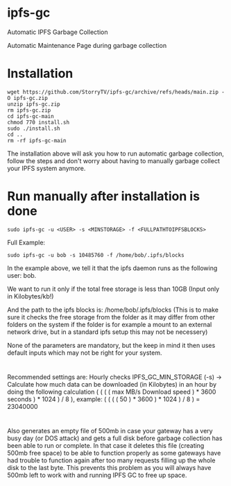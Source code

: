 # ipfs-gc
Automatic IPFS Garbage Collection

Automatic Maintenance Page during garbage collection

# Installation
```
wget https://github.com/StorryTV/ipfs-gc/archive/refs/heads/main.zip -O ipfs-gc.zip
unzip ipfs-gc.zip
rm ipfs-gc.zip
cd ipfs-gc-main
chmod 770 install.sh
sudo ./install.sh
cd ..
rm -rf ipfs-gc-main
```
The installation above will ask you how to run automatic garbage collection, follow the steps and don't worry about having to manually garbage collect your IPFS system anymore.
# Run manually after installation is done
```
sudo ipfs-gc -u <USER> -s <MINSTORAGE> -f <FULLPATHTOIPFSBLOCKS>
```
Full Example:
```
sudo ipfs-gc -u bob -s 10485760 -f /home/bob/.ipfs/blocks
```
In the example above, we tell it that the ipfs daemon runs as the following user: bob.

We want to run it only if the total free storage is less than 10GB (Input only in Kilobytes/kb!)

And the path to the ipfs blocks is: /home/bob/.ipfs/blocks (This is to make sure it checks the free storage from the folder as it may differ from other folders on the system if the folder is for example a mount to an external network drive, but in a standard ipfs setup this may not be necessery)

None of the parameters are mandatory, but the keep in mind it then uses default inputs which may not be right for your system.

#
Recommended settings are:
Hourly checks
IPFS_GC_MIN_STORAGE (-s) -> Calculate how much data can be downloaded (in Kilobytes) in an hour by doing the following calculation ( ( ( ( max MB/s Download speed ) * 3600 seconds ) * 1024 ) / 8 ), example: ( ( ( ( 50 ) * 3600 ) * 1024 ) / 8 ) = 23040000

#
Also generates an empty file of 500mb in case your gateway has a very busy day (or DOS attack) and gets a full disk before garbage collection has been able to run or complete. In that case it deletes this file (creating 500mb free space) to be able to function properly as some gateways have had trouble to function again after too many requests filling up the whole disk to the last byte. This prevents this problem as you will always have 500mb left to work with and running IPFS GC to free up space.
